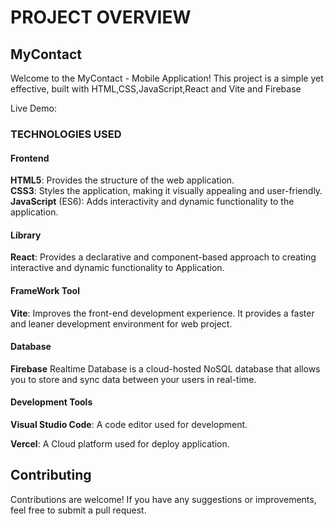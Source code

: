 # PROJECT OVERVIEW

## MyContact 

Welcome to the MyContact - Mobile Application! This project is a simple yet effective, built with HTML,CSS,JavaScript,React and Vite and Firebase

Live  Demo: 

### TECHNOLOGIES USED
#### Frontend
**HTML5**: Provides the structure of the web application.   
**CSS3**: Styles the application, making it visually appealing and user-friendly.  
**JavaScript** (ES6): Adds interactivity and dynamic functionality to the application.

#### Library 
**React**: Provides a declarative and component-based approach to creating interactive and dynamic functionality to Application.

#### FrameWork Tool
**Vite**:  Improves the front-end development experience. It provides a faster and leaner development environment for  web project.

#### Database
**Firebase** Realtime Database is a cloud-hosted NoSQL database that allows you to store and sync data between your users in real-time.

#### Development Tools
**Visual Studio Code**: A code editor used for development. 

**Vercel**:  A Cloud platform used for  deploy application.

## Contributing
Contributions are welcome! If you have any suggestions or improvements, feel free to submit a pull request.
